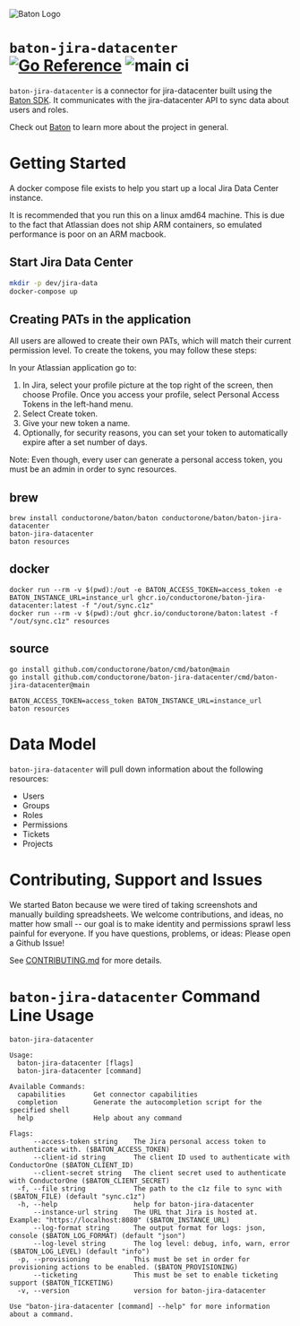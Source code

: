 ![Baton Logo](./docs/images/baton-logo.png)

# `baton-jira-datacenter` [![Go Reference](https://pkg.go.dev/badge/github.com/conductorone/baton-jira-datacenter.svg)](https://pkg.go.dev/github.com/conductorone/baton-jira-datacenter) ![main ci](https://github.com/conductorone/baton-jira-datacenter/actions/workflows/main.yaml/badge.svg)

`baton-jira-datacenter` is a connector for jira-datacenter built using the [Baton SDK](https://github.com/conductorone/baton-sdk). It communicates with the jira-datacenter API to sync data about users and roles.

Check out [Baton](https://github.com/conductorone/baton) to learn more about the project in general.

# Getting Started

A docker compose file exists to help you start up a local Jira Data Center instance.

It is recommended that you run this on a linux amd64 machine. This is due to the 
fact that Atlassian does not ship ARM containers, so emulated performance is 
poor on an ARM macbook.

## Start Jira Data Center
```bash
mkdir -p dev/jira-data
docker-compose up
```

## Creating PATs in the application
All users are allowed to create their own PATs, which will match their current permission level. To create the tokens, you may follow these steps:

In your Atlassian application go to:
1) In Jira, select your profile picture at the top right of the screen, then choose Profile. Once you access your profile, select Personal Access Tokens in the left-hand menu.
2) Select Create token.
3) Give your new token a name.
4) Optionally, for security reasons, you can set your token to automatically expire after a set number of days. 

Note: Even though, every user can generate a personal access token, you must be an admin in order to sync resources.

## brew

```
brew install conductorone/baton/baton conductorone/baton/baton-jira-datacenter
baton-jira-datacenter
baton resources
```

## docker

```
docker run --rm -v $(pwd):/out -e BATON_ACCESS_TOKEN=access_token -e BATON_INSTANCE_URL=instance_url ghcr.io/conductorone/baton-jira-datacenter:latest -f "/out/sync.c1z"
docker run --rm -v $(pwd):/out ghcr.io/conductorone/baton:latest -f "/out/sync.c1z" resources
```

## source

```
go install github.com/conductorone/baton/cmd/baton@main
go install github.com/conductorone/baton-jira-datacenter/cmd/baton-jira-datacenter@main

BATON_ACCESS_TOKEN=access_token BATON_INSTANCE_URL=instance_url
baton resources
```

# Data Model

`baton-jira-datacenter` will pull down information about the following resources:
- Users
- Groups
- Roles
- Permissions
- Tickets 
- Projects

# Contributing, Support and Issues

We started Baton because we were tired of taking screenshots and manually building spreadsheets. We welcome contributions, and ideas, no matter how small -- our goal is to make identity and permissions sprawl less painful for everyone. If you have questions, problems, or ideas: Please open a Github Issue!

See [CONTRIBUTING.md](https://github.com/ConductorOne/baton/blob/main/CONTRIBUTING.md) for more details.

# `baton-jira-datacenter` Command Line Usage

```
baton-jira-datacenter

Usage:
  baton-jira-datacenter [flags]
  baton-jira-datacenter [command]

Available Commands:
  capabilities       Get connector capabilities
  completion         Generate the autocompletion script for the specified shell
  help               Help about any command

Flags:
      --access-token string    The Jira personal access token to authenticate with. ($BATON_ACCESS_TOKEN)
      --client-id string       The client ID used to authenticate with ConductorOne ($BATON_CLIENT_ID)
      --client-secret string   The client secret used to authenticate with ConductorOne ($BATON_CLIENT_SECRET)
  -f, --file string            The path to the c1z file to sync with ($BATON_FILE) (default "sync.c1z")
  -h, --help                   help for baton-jira-datacenter
      --instance-url string    The URL that Jira is hosted at. Example: "https://localhost:8080" ($BATON_INSTANCE_URL)
      --log-format string      The output format for logs: json, console ($BATON_LOG_FORMAT) (default "json")
      --log-level string       The log level: debug, info, warn, error ($BATON_LOG_LEVEL) (default "info")
  -p, --provisioning           This must be set in order for provisioning actions to be enabled. ($BATON_PROVISIONING)
      --ticketing              This must be set to enable ticketing support ($BATON_TICKETING)
  -v, --version                version for baton-jira-datacenter

Use "baton-jira-datacenter [command] --help" for more information about a command.

```
